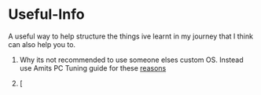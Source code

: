 # Useful-Info
A useful way to help structure the things ive learnt in my journey that I think can also help you to.

1. Why its not recommended to use someone elses custom OS. Instead use Amits PC Tuning guide for these [reasons](.md)

2. [















